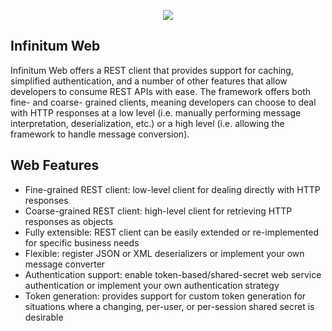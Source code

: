 <p align="center">
  <img id="Infinitum Framework" src="http://infinitumframework.com/images/infinitum.jpg" />
</p>

Infinitum Web
-------------

Infinitum Web offers a REST client that provides support for caching, simplified authentication, and a number of other features that allow developers to consume REST APIs with ease. The framework offers both fine- and coarse- grained clients, meaning developers can choose to deal with HTTP responses at a low level (i.e. manually performing message interpretation, deserialization, etc.) or a high level (i.e. allowing the framework to handle message conversion).

Web Features
------------

* Fine-grained REST client: low-level client for dealing directly with HTTP responses
* Coarse-grained REST client: high-level client for retrieving HTTP responses as objects
* Fully extensible: REST client can be easily extended or re-implemented for specific business needs
* Flexible: register JSON or XML deserializers or implement your own message converter 
* Authentication support: enable token-based/shared-secret web service authentication or implement your own authentication strategy
* Token generation: provides support for custom token generation for situations where a changing, per-user, or per-session shared secret is desirable
